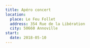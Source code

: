 ```yaml
---
title: Apéro concert
location:
  place: Le Feu Follet
  address: 354 Rue de la Libération
  city: 50660 Annoville
start:
  date: 2018-05-10
---
```

